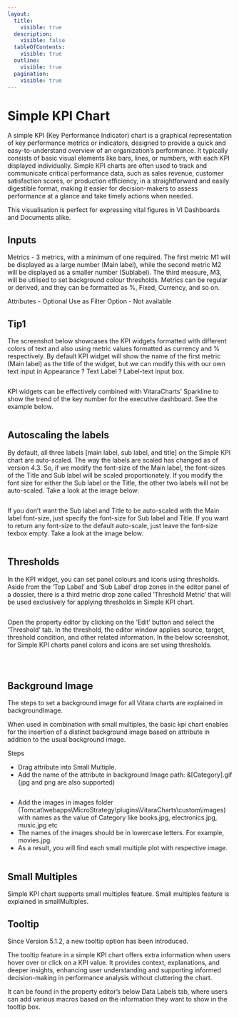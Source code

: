 ```yaml
---
layout:
  title:
    visible: true
  description:
    visible: false
  tableOfContents:
    visible: true
  outline:
    visible: true
  pagination:
    visible: true
---
```


# Simple KPI Chart

A simple KPI (Key Performance Indicator) chart is a graphical representation of key performance metrics or indicators, designed to provide a quick and easy-to-understand overview of an organization’s performance. It typically consists of basic visual elements like bars, lines, or numbers, with each KPI displayed individually. Simple KPI charts are often used to track and communicate critical performance data, such as sales revenue, customer satisfaction scores, or production efficiency, in a straightforward and easily digestible format, making it easier for decision-makers to assess performance at a glance and take timely actions when needed.

This visualisation is perfect for expressing vital figures in VI Dashboards and Documents alike.

## Inputs <a href="#inputs" id="inputs"></a>

Metrics - 3 metrics, with a minimum of one required. The first metric M1 will be displayed as a large number (Main label), while the second metric M2 will be displayed as a smaller number (Sublabel). The third measure, M3, will be utilised to set background colour thresholds. Metrics can be regular or derived, and they can be formatted as %, Fixed, Currency, and so on.

Attributes - Optional Use as Filter Option - Not available

## Tip1 <a href="#tip1" id="tip1"></a>

The screenshot below showcases the KPI widgets formatted with different colors of text and also using metric values formatted as currency and % respectively. By default KPI widget will show the name of the first metric (Main label) as the title of the widget, but we can modify this with our own text input in Appearance ? Text Label ? Label-text input box.

<figure><img src="../.gitbook/assets/image50.png" alt=""><figcaption></figcaption></figure>

KPI widgets can be effectively combined with VitaraCharts’ Sparkline to show the trend of the key number for the executive dashboard. See the example below.

<figure><img src="../.gitbook/assets/image59.png" alt=""><figcaption></figcaption></figure>

## Autoscaling the labels <a href="#autoscaling-the-labels" id="autoscaling-the-labels"></a>

By default, all three labels \[main label, sub label, and title] on the Simple KPI chart are auto-scaled. The way the labels are scaled has changed as of version 4.3. So, if we modify the font-size of the Main label, the font-sizes of the Title and Sub label will be scaled proportionately. If you modify the font size for either the Sub label or the Title, the other two labels will not be auto-scaled. Take a look at the image below:

<figure><img src="../.gitbook/assets/sKPIAutoScale1.png" alt=""><figcaption></figcaption></figure>

If you don’t want the Sub label and Title to be auto-scaled with the Main label font-size, just specify the font-size for Sub label and Title. If you want to return any font-size to the default auto-scale, just leave the font-size texbox empty. Take a look at the image below:&#x20;

<figure><img src="../.gitbook/assets/sKPIAutoScale2.png" alt=""><figcaption></figcaption></figure>

## Thresholds <a href="#thresholds" id="thresholds"></a>

In the KPI widget, you can set panel colours and icons using thresholds. Aside from the ‘Top Label’ and ‘Sub Label’ drop zones in the editor panel of a dossier, there is a third metric drop zone called ‘Threshold Metric’ that will be used exclusively for applying thresholds in Simple KPI chart.

<figure><img src="../.gitbook/assets/image64.png" alt=""><figcaption></figcaption></figure>

Open the property editor by clicking on the ‘Edit’ button and select the ‘Threshold’ tab. In the threshold, the editor window applies source, target, threshold condition, and other related information. In the below screenshot, for Simple KPI charts panel colors and icons are set using thresholds.

<figure><img src="../.gitbook/assets/image529.png" alt=""><figcaption></figcaption></figure>

<figure><img src="../.gitbook/assets/image530.png" alt=""><figcaption></figcaption></figure>

<figure><img src="../.gitbook/assets/image49 (2).png" alt=""><figcaption></figcaption></figure>

## Background Image <a href="#background-image" id="background-image"></a>

The steps to set a background image for all Vitara charts are explained in backgroundImage.

When used in combination with small multiples, the basic kpi chart enables for the insertion of a distinct background image based on attribute in addition to the usual background image.

Steps

* Drag attribute into Small Multiple.
* Add the name of the attribute in background Image path: &\[Category].gif (jpg and png are also supported)

<figure><img src="../.gitbook/assets/imageSimpleKPIAttr1.png" alt=""><figcaption></figcaption></figure>

* Add the images in images folder (Tomcat\webapps\MicroStrategy\plugins\VitaraCharts\custom\images) with names as the value of Category like books.jpg, electronics.jpg, music.jpg etc
* The names of the images should be in lowercase letters. For example, movies.jpg.
* As a result, you will find each small multiple plot with respective image.

<figure><img src="../.gitbook/assets/imageSimpleKPIAttr2.png" alt=""><figcaption></figcaption></figure>

## Small Multiples <a href="#small-multiples" id="small-multiples"></a>

Simple KPI chart supports small multiples feature. Small multiples feature is explained in smallMultiples.

## Tooltip <a href="#tooltip" id="tooltip"></a>

Since Version 5.1.2, a new tooltip option has been introduced.

The tooltip feature in a simple KPI chart offers extra information when users hover over or click on a KPI value. It provides context, explanations, and deeper insights, enhancing user understanding and supporting informed decision-making in performance analysis without cluttering the chart.

It can be found in the property editor’s below Data Labels tab, where users can add various macros based on the information they want to show in the tooltip box.

<figure><img src="../.gitbook/assets/SimpleKPITooltip.png" alt=""><figcaption></figcaption></figure>

<figure><img src="../.gitbook/assets/SimpleKPI.png" alt=""><figcaption></figcaption></figure>
